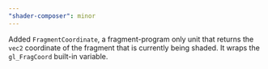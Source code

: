 ```yaml
---
"shader-composer": minor
---
```


Added `FragmentCoordinate`, a fragment-program only unit that returns the `vec2` coordinate of the fragment that is currently being shaded. It wraps the `gl_FragCoord` built-in variable.
